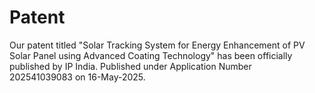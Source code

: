 # Patent
Our patent titled "Solar Tracking System for Energy Enhancement of PV Solar Panel using Advanced Coating Technology" has been officially published by IP India. Published under Application Number 202541039083 on 16-May-2025.
